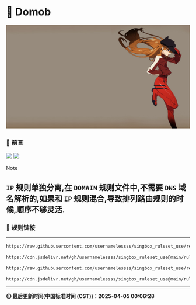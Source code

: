 
# 🧸 Domob
![](https://raw.githubusercontent.com/usernamelessss/picture-bed/main/images/202504042256831.jpg)
### 📣 前言
![](https://shields.io/badge/-移除重复规则-ff69b4) ![](https://shields.io/badge/-IP&nbsp;规则单独存放不与&nbsp;DOMAIN&nbsp;等混合-green)
> [!NOTE]
**`IP` 规则单独分离,在 `DOMAIN` 规则文件中,不需要 `DNS` 域名解析的,如果和 `IP` 规则混合,导致排列路由规则的时候,顺序不够灵活.**
---

###  🔗 规则链接
---

```url
https://raw.githubusercontent.com/usernamelessss/singbox_ruleset_use/refs/heads/main/rule/Domob/Domob_No_IP.json
```

```url
https://cdn.jsdelivr.net/gh/usernamelessss/singbox_ruleset_use@main/rule/Domob/Domob_No_IP.json
```

```url
https://raw.githubusercontent.com/usernamelessss/singbox_ruleset_use/refs/heads/main/rule/Domob/Domob_No_IP.srs
```

```url
https://cdn.jsdelivr.net/gh/usernamelessss/singbox_ruleset_use@main/rule/Domob/Domob_No_IP.srs
```

---
**⏲️ 最后更新时间(中国标准时间 (CST))：2025-04-05 00:06:28**